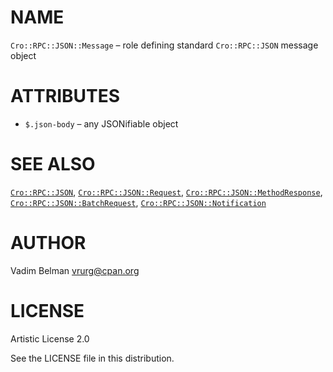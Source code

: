 NAME
====

`Cro::RPC::JSON::Message` – role defining standard `Cro::RPC::JSON` message object

ATTRIBUTES
==========

  * `$.json-body` – any JSONifiable object

SEE ALSO
========

[`Cro::RPC::JSON`](../JSON.md), [`Cro::RPC::JSON::Request`](Request.md), [`Cro::RPC::JSON::MethodResponse`](MethodResponse.md), [`Cro::RPC::JSON::BatchRequest`](BatchRequest.md), [`Cro::RPC::JSON::Notification`](Notification.md)

AUTHOR
======

Vadim Belman <vrurg@cpan.org>

LICENSE
=======

Artistic License 2.0

See the LICENSE file in this distribution.

